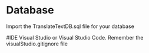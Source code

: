 # Database
Import the TranslateTextDB.sql file for your database

#IDE 
Visual Studio or Visual Studio Code. Remember the visualStudio.gitignore file